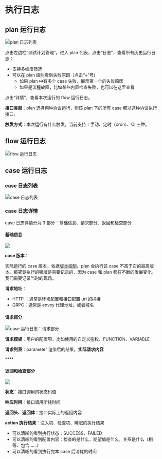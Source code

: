 # 执行日志

## plan 运行日志

![plan &#x65E5;&#x5FD7;&#x5217;&#x8868;](../../.gitbook/assets/image%20%2818%29.png)

点击左边栏“测试计划管理”，进入 plan 列表，点击“日志”，查看所有历史运行日志：

* 支持多维度筛选
* 可以在  plan 级别看到失败原因（点击“+”号）
  * 如果 plan 中有多个 case 失败，展示第一个的失败原因
  * 如果是流程故障，比如某些内置检查失败，也可以在这里查看

点击“详情”，查看本次运行的 flow 运行日志。

**接口类型**：plan 选择何种协议运行，则该 plan 下的所有 case 都以这种协议执行接口。

**触发方式**：本次运行有什么触发，当前支持：手动、定时（cron）、CI 三种。

## flow 运行日志

![flow &#x8FD0;&#x884C;&#x65E5;&#x5FD7;](../../.gitbook/assets/image%20%2813%29.png)



## case 运行日志

### case 日志列表

![case &#x65E5;&#x5FD7;&#x5217;&#x8868;](../../.gitbook/assets/image%20%285%29.png)

### case 日志详情

case 日志详情分为 3 部分：基础信息、请求部分、返回和检查部分

#### 基础信息

![](../../.gitbook/assets/image%20%2817%29.png)

**case 版本**：

实际运行的 case 版本，依据[版本控制](https://liu-tongtong.gitbook.io/dba/siber-ji-cheng-ce-shi-ping-tai/cao-zuo-zhi-nan/pei-zhi-case#case-ban-ben-shuo-ming)，plan 会执行该 case 不高于它的最高版本。那究竟执行的哪版是需要记录的，因为 case 和 plan 都在不断的发展变化。我们需要记录当时的现场。

**请求地址**：

* HTTP ：通常是环境配置和接口配置 uri 的拼接
* GRPC：通常是 envoy 代理地址，或者域名



#### 请求**部分**

![case &#x8FD0;&#x884C;&#x65E5;&#x5FD7;&#xFF1A;&#x8BF7;&#x6C42;&#x90E8;&#x5206;](../../.gitbook/assets/image%20%2825%29.png)

**请求模板**：用户的配置项，比如使用的自定义鉴权、FUNCTION、VARIABLE

**请求列表**：parameter 渲染后的结果，**实际请求内容**

\*\*\*\*

#### 返回和检查部分

![](../../.gitbook/assets/image%20%2821%29.png)

**状态**：接口调用的状态码值

**响应时间**：接口调用所耗时间

**返回头、返回体**：接口实际上的返回内容

**action 执行结果**：注入项、检查项、睡眠的执行结果

* 可以清晰的看到执行状态：SUCCESS、FAILED
* 可以清晰的看到配置内容：检查的是什么，期望值是什么，关系是什么（相等、包含……）
* 可以清晰的看到执行完本 case 后消耗的时间

